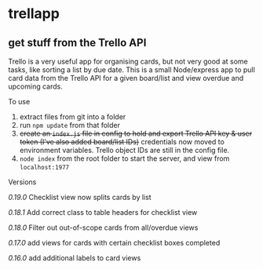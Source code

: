 # trellapp

## get stuff from the Trello API

Trello is a very useful app for organising cards, but not very good at some tasks, like sorting a list by due date.
This is a small Node/express app to pull card data from the Trello API for a given board/list and view overdue and upcoming cards.

To use
1. extract files from git into a folder
2. run `npm update` from that folder
3. ~~create an `index.js` file in config to hold and export Trello API key & user token (I've also added board/list IDs)~~ credentials now moved to environment variables. Trello object IDs are still in the config file. 
4. `node index` from the root folder to start the server, and view from `localhost:1977`

Versions

_0.19.0_
Checklist view now splits cards by list

_0.18.1_
Add correct class to table headers for checklist view

_0.18.0_
Filter out out-of-scope cards from all/overdue views

_0.17.0_
add views for cards with certain checklist boxes completed

_0.16.0_
add additional labels to card views